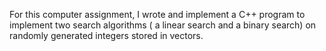 For this computer assignment, I wrote and implement a C++ program to implement two search algorithms ( a linear search and a binary search)
on randomly generated integers stored in vectors.
